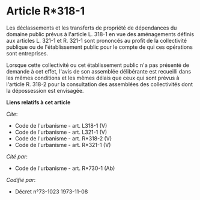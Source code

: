 # Article R*318-1

Les déclassements et les transferts de propriété de dépendances du domaine public prévus à l'article L. 318-1 en vue des
aménagements définis aux articles L. 321-1 et R. 321-1 sont prononcés au profit de la collectivité publique ou de
l'établissement public pour le compte de qui ces opérations sont entreprises. 

Lorsque cette collectivité ou cet établissement public n'a pas présenté de demande à cet effet, l'avis de son assemblée
délibérante est recueilli dans les mêmes conditions et les mêmes délais que ceux qui sont prévus à l'article R. 318-2 pour la
consultation des assemblées des collectivités dont la dépossession est envisagée.

**Liens relatifs à cet article**

_Cite_:

  - Code de l'urbanisme - art. L318-1 (V)
  - Code de l'urbanisme - art. L321-1 (V)
  - Code de l'urbanisme - art. R*318-2 (V)
  - Code de l'urbanisme - art. R*321-1 (V)

_Cité par_:

  - Code de l'urbanisme - art. R*730-1 (Ab)

_Codifié par_:

  - Décret n°73-1023 1973-11-08
